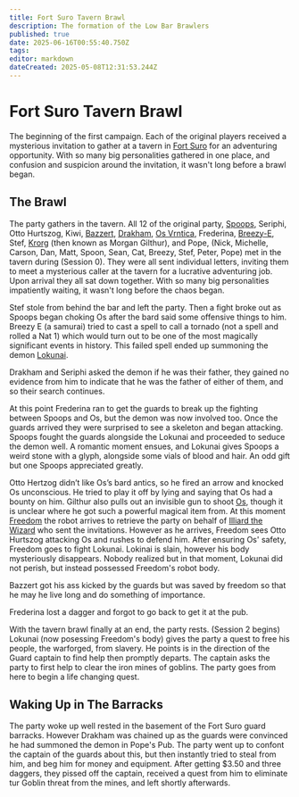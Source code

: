 ```yaml
---
title: Fort Suro Tavern Brawl
description: The formation of the Low Bar Brawlers
published: true
date: 2025-06-16T00:55:40.750Z
tags: 
editor: markdown
dateCreated: 2025-05-08T12:31:53.244Z
---
```


# Fort Suro Tavern Brawl
The beginning of the first campaign. Each of the original players received a mysterious invitation to gather at a tavern in [Fort Suro](/locations/Mardun/Fort-Suro) for an adventuring opportunity. With so many big personalities gathered in one place, and confusion and suspicion around the invitation, it wasn't long before a brawl began.

## The Brawl
The party gathers in the tavern. All 12 of the original party, [Spoops](/characters/spoops), Seriphi, Otto Hurtszog, Kiwi, [Bazzert](/characters/bazzert), [Drakham](/characters/drakham), [Os Vrntica](/characters/os), Frederina, [Breezy-E](/characters/breezy), Stef, [Krorg](/characters/krorg) (then known as Morgan Gilthur), and Pope, (Nick, Michelle, Carson, Dan, Matt, Spoon, Sean, Cat, Breezy, Stef, Peter, Pope) met in the tavern during (Session 0). They were all sent individual letters, inviting them to meet a mysterious caller at the tavern for a lucrative adventuring job. Upon arrival they all sat down together. With so many big personalities impatiently waiting, it wasn't long before the chaos began.

Stef stole from behind the bar and left the party. Then a fight broke out as Spoops began choking Os after the bard said some offensive things to him. Breezy E (a samurai) tried to cast a spell to call a tornado (not a spell and rolled a Nat 1) which would turn out to be one of the most magically significant events in history. This failed spell ended up summoning the demon [Lokunai](/characters/lokunai).

Drakham and Seriphi asked the demon if he was their father, they gained no evidence from him to indicate that he was the father of either of them, and so their search continues.

At this point Frederina ran to get the guards to break up the fighting between Spoops and Os, but the demon was now involved too. Once the guards arrived they were surprised to see a skeleton and began attacking. Spoops fought the guards alongside the Lokunai and proceeded to seduce the demon well. A romantic moment ensues, and Lokunai gives Spoops a weird stone with a glyph, alongside some vials of blood and hair. An odd gift but one Spoops appreciated greatly. 

Otto Hertzog didn’t like Os’s bard antics, so he fired an arrow and knocked Os unconscious. He tried to play it off by lying and saying that Os had a bounty on him. Gilthur also pulls out an invisible gun to shoot [Os](/characters/os), though it is unclear where he got such a powerful magical item from. At this moment [Freedom](/characters/freedom) the robot arrives to retrieve the party on behalf of [Illiard the Wizard](/characters/illiard) who sent the invitations. However as he arrives, Freedom sees Otto Hurtszog attacking Os and rushes to defend him. After ensuring Os' safety, Freedom goes to fight Lokunai. Lokinai is slain, however his body mysteriously disappears. Nobody realized but in that moment, Lokunai did not perish, but instead possessed Freedom's robot body.

Bazzert got his ass kicked by the guards but was saved by freedom so that he may he live long and do something of importance.

Frederina lost a dagger and forgot to go back to get it at the pub.

With the tavern brawl finally at an end, the party rests. (Session 2 begins) Lokunai (now posessing Freedom's body) gives the party a quest to free his people, the warforged, from slavery. He points is in the direction of the Guard captain to find help then promptly departs. The captain asks the party to first help to clear the iron mines of goblins. The party goes from here to begin a life changing quest.

## Waking Up in The Barracks
The party woke up well rested in the basement of the Fort Suro guard barracks. However Drakham was chained up as the guards were convinced he had summoned the demon in Pope's Pub. The party went up to confont the captain of the guards about this, but then instantly tried to steal from him, and beg him for money and equipment. After getting $3.50 and three daggers, they pissed off the captain, received a quest from him to eliminate tur Goblin threat from the mines, and left shortly afterwards. 



